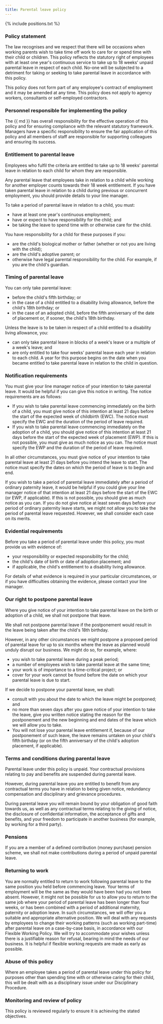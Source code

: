 ```yaml
---
title: Parental leave policy
---
```


{% include positions.txt %}
### Policy statement

The law recognises and we respect that there will be occasions when working parents wish to take time off work to care for or spend time with their child or children.  This policy reflects the statutory right of employees with at least one year's continuous service to take up to 18 weeks' unpaid parental leave in respect of each child.  No-one will be subjected to a detriment for taking or seeking to take parental leave in accordance with this policy.

This policy does not form part of any employee's contract of employment and it may be amended at any time.  This policy does not apply to agency workers, consultants or self-employed contractors.

### Personnel responsible for implementing the policy


The {{ md }} has overall responsibility for the effective operation of this policy and for ensuring compliance with the relevant statutory framework.  Managers have a specific responsibility to ensure the fair application of this policy and all members of staff are responsible for supporting colleagues and ensuring its success.

### Entitlement to parental leave

Employees who fulfil the criteria are entitled to take up to 18 weeks' parental leave in relation to each child for whom they are responsible.

Any parental leave that employees take in relation to a child while working for another employer counts towards their 18 week entitlement. If you have taken parental leave in relation to a child during previous or concurrent employment, you should provide details to your line manager.

To take a period of parental leave in relation to a child, you must:

* have at least one year's continuous employment;
* have or expect to have responsibility for the child; and
* be taking the leave to spend time with or otherwise care for the child.

You have responsibility for a child for these purposes if you:

* are the child's biological mother or father (whether or not you are living with the child);
* are the child's adoptive parent; or
* otherwise have legal parental responsibility for the child. For example, if you are the child's guardian.

### Timing of parental leave

You can only take parental leave:

* before the child's fifth birthday; or
* in the case of a child entitled to a disability living allowance, before the child's 18th birthday; or
* in the case of an adopted child, before the fifth anniversary of the date of placement or, if sooner, the child's 18th birthday.

Unless the leave is to be taken in respect of a child entitled to a disability living allowance, you:

* can only take parental leave in blocks of a week's leave or a multiple of a week's leave; and
* are only entitled to take four weeks' parental leave each year in relation to each child. A year for this purpose begins on the date when you became entitled to take parental leave in relation to the child in question.

### Notification requirements

You must give your line manager notice of your intention to take parental leave. It would be helpful if you can give this notice in writing. The notice requirements are as follows:

* If you wish to take parental leave commencing immediately on the birth of a child, you must give notice of this intention at least 21 days before the start of the expected week of childbirth (EWC). The notice must specify the EWC and the duration of the period of leave required.
* If you wish to take parental leave commencing immediately on the adoption of a child, you should give notice of this intention at least 21 days before the start of the expected week of placement (EWP). If this is not possible, you must give as much notice as you can. The notice must specify the EWP and the duration of the period of leave required.

In all other circumstances, you must give notice of your intention to take parental leave at least 21 days before you intend the leave to start. The notice must specify the dates on which the period of leave is to begin and end.

If you wish to take a period of parental leave immediately after a period of ordinary paternity leave, it would be helpful if you could give your line manager notice of that intention at least 21 days before the start of the EWC (or EWP, if applicable). If this is not possible, you should give as much notice as you can. If you do not give notice at least seven days before your period of ordinary paternity leave starts, we might not allow you to take the period of parental leave requested. However, we shall consider each case on its merits.

### Evidential requirements

Before you take a period of parental leave under this policy, you must provide us with evidence of:

* your responsibility or expected responsibility for the child;
* the child's date of birth or date of adoption placement; and
* if applicable, the child's entitlement to a disability living allowance.

For details of what evidence is required in your particular circumstances, or if you have difficulties obtaining the evidence, please contact your line manager.

### Our right to postpone parental leave

Where you give notice of your intention to take parental leave on the birth or adoption of a child, we shall not postpone that leave.

We shall not postpone parental leave if the postponement would result in the leave being taken after the child's 18th birthday.

However, in any other circumstances we might postpone a proposed period of parental leave for up to six months where the leave as planned would unduly disrupt our business. We might do so, for example, where:

* you wish to take parental leave during a peak period;
* a number of employees wish to take parental leave at the same time;
* your work is of importance to a time-critical project; or
* cover for your work cannot be found before the date on which your parental leave is due to start.

If we decide to postpone your parental leave, we shall:

* consult with you about the date to which the leave might be postponed; and
* no more than seven days after you gave notice of your intention to take the leave, give you written notice stating the reason for the postponement and the new beginning and end dates of the leave which we will allow you to take.
* You will not lose your parental leave entitlement if, because of our postponement of such leave, the leave remains untaken on your child's fifth birthday (or on the fifth anniversary of the child's adoption placement, if applicable).

### Terms and conditions during parental leave

Parental leave under this policy is unpaid. Your contractual provisions relating to pay and benefits are suspended during parental leave.

However, during parental leave you are entitled to benefit from any contractual terms you have in relation to being given notice, redundancy compensation and disciplinary and grievance procedures.

During parental leave you will remain bound by your obligation of good faith towards us, as well as any contractual terms relating to the giving of notice, the disclosure of confidential information, the acceptance of gifts and benefits, and your freedom to participate in another business (for example, by working for a third party).

### Pensions
If you are a member of a defined contribution (money purchase) pension scheme, we shall not make contributions during a period of unpaid parental leave.

### Returning to work

You are normally entitled to return to work following parental leave to the same position you held before commencing leave. Your terms of employment will be the same as they would have been had you not been absent.
However, it might not be possible for us to allow you to return to the same job where your period of parental leave has been longer than four weeks, or has been combined with a period of additional maternity, paternity or adoption leave. In such circumstances, we will offer you a suitable and appropriate alternative position.
We will deal with any requests by employees to change their working patterns (such as working part-time) after parental leave on a case-by-case basis, in accordance with our Flexible Working Policy. We will try to accommodate your wishes unless there is a justifiable reason for refusal, bearing in mind the needs of our business. It is helpful if flexible working requests are made as early as possible.

### Abuse of this policy

Where an employee takes a period of parental leave under this policy for purposes other than spending time with or otherwise caring for their child, this will be dealt with as a disciplinary issue under our Disciplinary Procedure.

### Monitoring and review of policy

This policy is reviewed regularly to ensure it is achieving the stated objectives.

